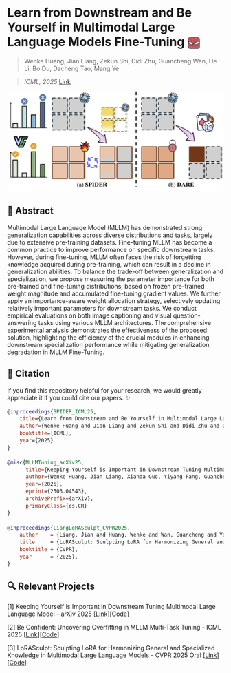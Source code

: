 # Learn from Downstream and Be Yourself in Multimodal Large Language Models Fine-Tuning <img src="./assert/SPIDER.png" alt="Logo" width="30" style="vertical-align:middle;"/>
> Wenke Huang, Jian Liang, Zekun Shi, Didi Zhu, Guancheng Wan, He Li, Bo Du, Dacheng Tao, Mang Ye

> *ICML, 2025*  [Link](https://openreview.net/pdf?id=FKqmIAnkrb)

<!-- <p align="center">
<a href="https://arxiv.org/abs/2411.10928"><img src="https://img.shields.io/badge/arXiv-2411.10928-b31b1b.svg" alt="arXiv Badge"></a>
<a href="https://github.com/WenkeHuang/Awesome-MLLM-Tuning"><img src="https://img.shields.io/github/stars/WenkeHuang/SPIDER?style=social" alt="GitHub stars"></a>
</p> -->

<p align="center">
<img src="./assert/Framework.png" width="700" alt="SPIDER" />
</p>


## 🙌 Abstract
Multimodal Large Language Model (MLLM) has demonstrated strong generalization capabilities across diverse distributions and tasks, largely due to extensive pre-training datasets. Fine-tuning MLLM has become a common practice to improve performance on specific downstream tasks. However, during fine-tuning, MLLM often faces the risk of forgetting knowledge acquired during pre-training, which can result in a decline in generalization abilities. To balance the trade-off between generalization and specialization, we propose measuring the parameter importance for both pre-trained and fine-tuning distributions, based on frozen pre-trained weight magnitude and accumulated fine-tuning gradient values. We further apply an importance-aware weight allocation strategy, selectively updating relatively important parameters for downstream tasks. We conduct empirical evaluations on both image captioning and visual question-answering tasks using various MLLM architectures. The comprehensive experimental analysis demonstrates the effectiveness of the proposed solution, highlighting the efficiency of the crucial modules in enhancing downstream specialization performance while mitigating generalization degradation in  MLLM Fine-Tuning.

## 🥳 Citation

If you find this repository helpful for your research, we would greatly appreciate it if you could cite our papers. ✨

```bibtex
@inproceedings{SPIDER_ICML25,
    title={Learn from Downstream and Be Yourself in Multimodal Large Language Models Fine-Tuning},
    author={Wenke Huang and Jian Liang and Zekun Shi and Didi Zhu and Guancheng Wan and He Li and Bo Du and Dacheng Tao and Mang Ye},
    booktitle={ICML},
    year={2025}
}

@misc{MLLMTuning_arXiv25,
      title={Keeping Yourself is Important in Downstream Tuning Multimodal Large Language Model}, 
      author={Wenke Huang, Jian Liang, Xianda Guo, Yiyang Fang, Guancheng Wan, Xuankun Rong, Chi Wen, Zekun Shi,  Qingyun Li, Didi Zhu, Yanbiao Ma, Ke Liang, Bin Yang, He Li, Jiawei Shao, Mang Ye, Bo Du},
      year={2025},
      eprint={2503.04543},
      archivePrefix={arXiv},
      primaryClass={cs.CR}
}

@inproceedings{LiangLoRASculpt_CVPR2025,
    author    = {Liang, Jian and Huang, Wenke and Wan, Guancheng and Yang, Qu and Ye, Mang},
    title     = {LoRASculpt: Sculpting LoRA for Harmonizing General and Specialized Knowledge in Multimodal Large Language Models},
    booktitle = {CVPR},
    year      = {2025},
}
```

## 🔍 Relevant Projects
[1] Keeping Yourself is Important in Downstream Tuning Multimodal Large Language Model - arXiv 2025  [[Link](https://arxiv.org/abs/2503.04543)][[Code](https://github.com/WenkeHuang/Awesome-MLLM-Tuning)]

[2] Be Confident: Uncovering Overfitting in MLLM Multi-Task Tuning - ICML 2025  [[Link](https://openreview.net/forum?id=bif35if4n3)][[Code](https://github.com/WenkeHuang/NRCA)]

[3] LoRASculpt: Sculpting LoRA for Harmonizing General and Specialized Knowledge in Multimodal Large Language Models - CVPR 2025 Oral [[Link](https://arxiv.org/abs/2503.16843)][[Code](https://github.com/LiangJian24/LoRASculpt)]

